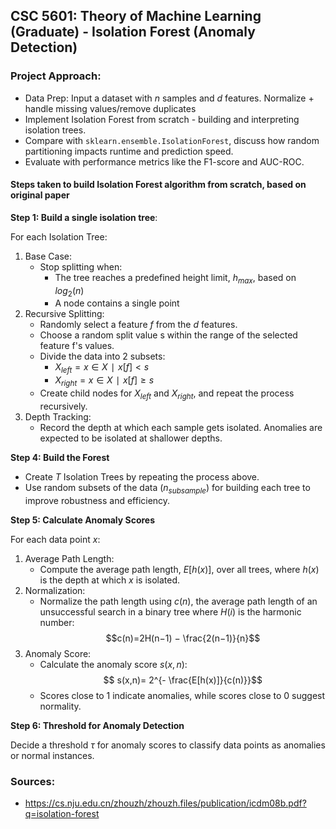 ## CSC 5601: Theory of Machine Learning (Graduate) - Isolation Forest (Anomaly Detection)


### Project Approach:
- Data Prep: Input a dataset with $n$ samples and $d$ features. Normalize + handle missing values/remove duplicates
- Implement Isolation Forest from scratch - building and interpreting isolation trees.
- Compare with `sklearn.ensemble.IsolationForest`, discuss how random partitioning impacts runtime and prediction speed.
- Evaluate with performance metrics like the F1-score and AUC-ROC.


#### Steps taken to build Isolation Forest algorithm from scratch, based on original paper

**Step 1: Build a single isolation tree**:

For each Isolation Tree:
1. Base Case: 
    - Stop splitting when:
        - The tree reaches a predefined height limit, $h_{max}$, based on $log_{2}(n)$
        - A node contains a single point
2. Recursive Splitting:
    - Randomly select a feature $f$ from the $d$ features.
    - Choose a random split value s within the range of the selected feature f's values.
    - Divide the data into 2 subsets:
        - $X_{left} = {{x ∈X∣x[f]<s}}$
        - $X_{right} = {{x ∈X∣x[f]≥s}}$
    - Create child nodes for $X_{left}$ and $X_{right}$, and repeat the process recursively.
3. Depth Tracking:
    - Record the depth at which each sample gets isolated. Anomalies are expected to be isolated at shallower depths.

**Step 4: Build the Forest**
- Create $T$ Isolation Trees by repeating the process above.
- Use random subsets of the data ($n_{subsample}$) for building each tree to improve robustness and efficiency.


**Step 5: Calculate Anomaly Scores**

For each data point $x$:
1.  Average Path Length: 
    - Compute the average path length, $E[h(x)]$, over all trees, where $h(x)$ is the depth at which $x$ is isolated.
2. Normalization: 
    - Normalize the path length using $c(n)$, the average path length of an unsuccessful search in a binary tree where $H(i)$ is the harmonic number:
$$c(n)=2H(n−1) − \frac{2(n−1)}{n}$$
3. Anomaly Score: 
    - Calculate the anomaly score $s(x,n)$:
    $$ s(x,n)= 2^{- \frac{E[h(x)]}{c(n)}}$$
    - Scores close to 1 indicate anomalies, while scores close to 0 suggest normality.


**Step 6: Threshold for Anomaly Detection**

Decide a threshold $τ$ for anomaly scores to classify data points as anomalies or normal instances.

### Sources:
- https://cs.nju.edu.cn/zhouzh/zhouzh.files/publication/icdm08b.pdf?q=isolation-forest